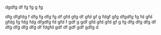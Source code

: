 dgdfg
df
fg
fg
g
fg



dfg
dfgfdg
f
dfg
fg
dfg
fg
df
gfd
gfg
df
gfd
gf
g
fdgf
gfg
dfgdfg
fg
fd
gfd
gfdg
fg
fdg
fdg
dfgdfg
fd
gfd
f
gdf
g
gdf
gfd
gfd
gfd
gf
g
fg
dfg
dfg
dfg
df
dfg
dfg
dfg
dfg
df
fdgfd
gdf
df
gdf
gdf
gdfg
d